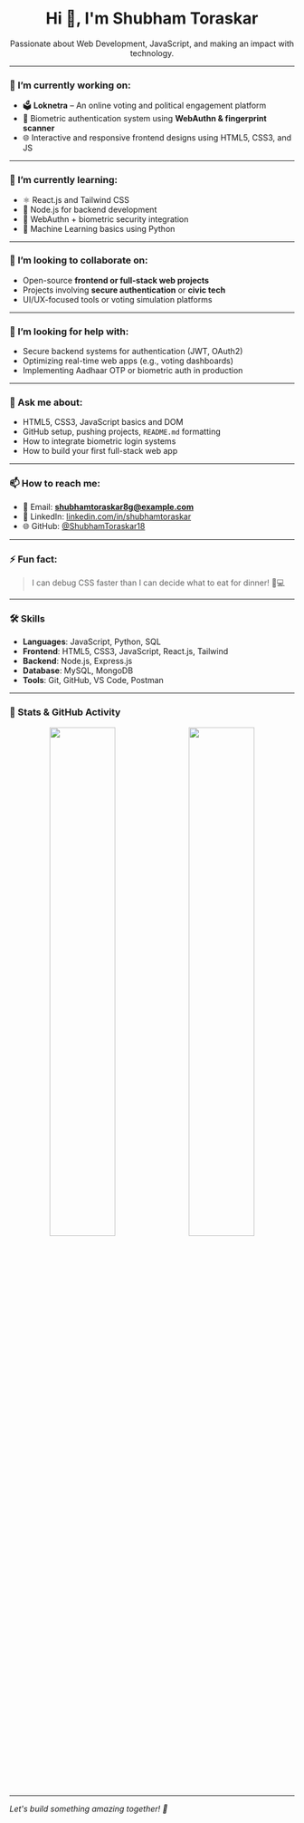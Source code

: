 <!--
**ShubhamToraskar18/ShubhamToraskar18** is a ✨ _special_ ✨ repository because its `README.md` (this file) appears on your GitHub profile.
-->

<h1 align="center">Hi 👋, I'm Shubham Toraskar</h1>
<p align="center">
  Passionate about Web Development, JavaScript, and making an impact with technology.
</p>

---

### 🔭 I’m currently working on:

- 🗳️ **Loknetra** – An online voting and political engagement platform  
- 🔐 Biometric authentication system using **WebAuthn & fingerprint scanner**
- 🌐 Interactive and responsive frontend designs using HTML5, CSS3, and JS

---

### 🌱 I’m currently learning:

- ⚛️ React.js and Tailwind CSS  
- 🔧 Node.js for backend development  
- 🔐 WebAuthn + biometric security integration  
- 🧠 Machine Learning basics using Python

---

### 👯 I’m looking to collaborate on:

- Open-source **frontend or full-stack web projects**
- Projects involving **secure authentication** or **civic tech**
- UI/UX-focused tools or voting simulation platforms

---

### 🤔 I’m looking for help with:

- Secure backend systems for authentication (JWT, OAuth2)
- Optimizing real-time web apps (e.g., voting dashboards)
- Implementing Aadhaar OTP or biometric auth in production

---

### 💬 Ask me about:

- HTML5, CSS3, JavaScript basics and DOM
- GitHub setup, pushing projects, `README.md` formatting
- How to integrate biometric login systems
- How to build your first full-stack web app

---

### 📫 How to reach me:

- 📧 Email: **shubhamtoraskar8g@example.com**
- 💼 LinkedIn: [linkedin.com/in/shubhamtoraskar](https://linkedin.com/in/shubhamtoraskar)
- 🌐 GitHub: [@ShubhamToraskar18](https://github.com/ShubhamToraskar18)

---

### ⚡ Fun fact:

> I can debug CSS faster than I can decide what to eat for dinner! 🍕💻

---

### 🛠️ Skills

- **Languages**: JavaScript, Python, SQL  
- **Frontend**: HTML5, CSS3, JavaScript, React.js, Tailwind  
- **Backend**: Node.js, Express.js  
- **Database**: MySQL, MongoDB  
- **Tools**: Git, GitHub, VS Code, Postman

---

### 🧩 Stats & GitHub Activity

<p align="center">
  <img src="https://github-readme-stats.vercel.app/api?username=ShubhamToraskar18&show_icons=true&theme=radical" width="48%" />
  <img src="https://github-readme-streak-stats.herokuapp.com/?user=ShubhamToraskar18&theme=radical" width="48%" />
</p>

---

*Let's build something amazing together! 🚀*

